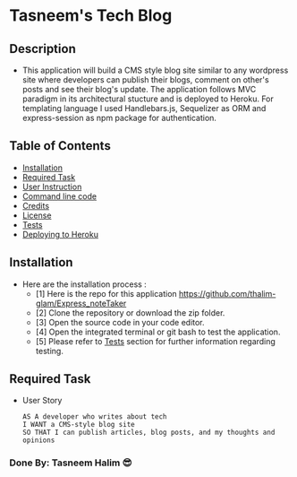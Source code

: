 # Tasneem's Tech Blog
## Description
- This application will build a CMS style blog site similar to any wordpress site where developers can publish their blogs, comment on other's posts and see their blog's update. The application follows MVC paradigm in its architectural stucture and is deployed to Heroku. For templating language I used Handlebars.js, Sequelizer as ORM and express-session as npm package for authentication.

## Table of Contents
  - [Installation](#installation)
  - [Required Task](#required-task)
  - [User Instruction](#user-instruction)
  - [Command line code](#command-line-code)
  - [Credits](#credits)
  - [License](#license)
  - [Tests](#tests)
  - [Deploying to Heroku](#deploying-to-heroku)

## Installation

- Here are the installation process :
  - [1] Here is the repo for this application https://github.com/thalim-glam/Express_noteTaker 
  - [2] Clone the repository or download the zip folder.
  - [3] Open the source code in your code editor.
  - [4] Open the integrated terminal or git bash to test the application.
  - [5] Please refer to [Tests](#tests) section for further information regarding testing.

## Required Task 
- User Story 
  ```
  AS A developer who writes about tech
  I WANT a CMS-style blog site
  SO THAT I can publish articles, blog posts, and my thoughts and opinions
  ```

### Done By: Tasneem Halim 😎
